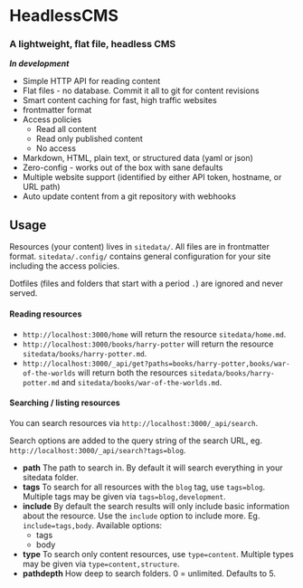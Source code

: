 # HeadlessCMS
### A lightweight, flat file, headless CMS

***In development***

- Simple HTTP API for reading content
- Flat files - no database. Commit it all to git for content revisions
- Smart content caching for fast, high traffic websites
- frontmatter format
- Access policies
  - Read all content
  - Read only published content
  - No access
- Markdown, HTML, plain text, or structured data (yaml or json)
- Zero-config - works out of the box with sane defaults
- Multiple website support (identified by either API token, hostname, or URL path)
- Auto update content from a git repository with webhooks

## Usage

Resources (your content) lives in `sitedata/`. All files are in frontmatter format. `sitedata/.config/` contains general configuration for your site including the access policies.

Dotfiles (files and folders that start with a period `.`) are ignored and never served.

#### Reading resources

- `http://localhost:3000/home` will return the resource `sitedata/home.md`. 
- `http://localhost:3000/books/harry-potter` will return the resource `sitedata/books/harry-potter.md`.
- `http://localhost:3000/_api/get?paths=books/harry-potter,books/war-of-the-worlds` will return both the resources `sitedata/books/harry-potter.md` and `sitedata/books/war-of-the-worlds.md`.

#### Searching / listing resources
You can search resources via `http://localhost:3000/_api/search`.

Search options are added to the query string of the search URL, eg. `http://localhost:3000/_api/search?tags=blog`.

- **path**
  The path to search in. By default it will search everything in your sitedata folder.
- **tags**
  To search for all resources with the `blog` tag, use `tags=blog`. Multiple tags may be given via `tags=blog,development`.
- **include**
  By default the search results will only include basic information about the resource. Use the `include` option to include more. Eg. `include=tags,body`. Available options:
  - tags
  - body
- **type**
  To search only content resources, use `type=content`. Multiple types may be given via `type=content,structure`.
- **pathdepth**
  How deep to search folders. 0 = unlimited. Defaults to 5.

